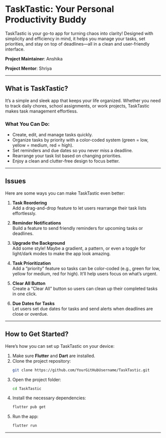 # **TaskTastic: Your Personal Productivity Buddy**

TaskTastic is your go-to app for turning chaos into clarity! Designed with simplicity and efficiency in mind, it helps you manage your tasks, set priorities, and stay on top of deadlines—all in a clean and user-friendly interface.

**Project Maintainer**: Anshika 

**Project Mentor**: Shriya  

---

## **What is TaskTastic?**

It’s a simple and sleek app that keeps your life organized. Whether you need to track daily chores, school assignments, or work projects, TaskTastic makes task management effortless.

### **What You Can Do:**
- Create, edit, and manage tasks quickly.  
- Organize tasks by priority with a color-coded system (green = low, yellow = medium, red = high).  
- Set reminders and due dates so you never miss a deadline.  
- Rearrange your task list based on changing priorities.  
- Enjoy a clean and clutter-free design to focus better.  

---

## **Issues**

Here are some ways you can make TaskTastic even better:

1. **Task Reordering**  
   Add a drag-and-drop feature to let users rearrange their task lists effortlessly.  

2. **Reminder Notifications**  
   Build a feature to send friendly reminders for upcoming tasks or deadlines.  

3. **Upgrade the Background**  
   Add some style! Maybe a gradient, a pattern, or even a toggle for light/dark modes to make the app look amazing.  

4. **Task Prioritization**  
   Add a “priority” feature so tasks can be color-coded (e.g., green for low, yellow for medium, red for high). It’ll help users focus on what’s urgent.  

5. **Clear All Button**  
   Create a “Clear All” button so users can clean up their completed tasks in one click.  

6. **Due Dates for Tasks**  
   Let users set due dates for tasks and send alerts when deadlines are close or overdue.  

---

## **How to Get Started?**

Here’s how you can set up TaskTastic on your device:

1. Make sure **Flutter** and **Dart** are installed.  
2. Clone the project repository:  
   ```bash
   git clone https://github.com/YourGitHubUsername/TaskTastic.git
3. Open the project folder:  
   ```bash
   cd TaskTastic
4. Install the necessary dependencies:  
   ```bash
   flutter pub get
5. Run the app:  
   ```bash
   flutter run
---  

